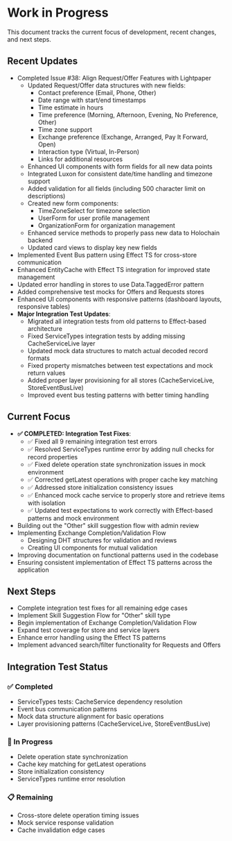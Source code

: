 # Work in Progress

This document tracks the current focus of development, recent changes, and next steps.

## Recent Updates

- Completed Issue #38: Align Request/Offer Features with Lightpaper
  - Updated Request/Offer data structures with new fields:
    - Contact preference (Email, Phone, Other)
    - Date range with start/end timestamps
    - Time estimate in hours
    - Time preference (Morning, Afternoon, Evening, No Preference, Other)
    - Time zone support
    - Exchange preference (Exchange, Arranged, Pay It Forward, Open)
    - Interaction type (Virtual, In-Person)
    - Links for additional resources
  - Enhanced UI components with form fields for all new data points
  - Integrated Luxon for consistent date/time handling and timezone support
  - Added validation for all fields (including 500 character limit on descriptions)
  - Created new form components:
    - TimeZoneSelect for timezone selection
    - UserForm for user profile management
    - OrganizationForm for organization management
  - Enhanced service methods to properly pass new data to Holochain backend
  - Updated card views to display key new fields
- Implemented Event Bus pattern using Effect TS for cross-store communication
- Enhanced EntityCache with Effect TS integration for improved state management
- Updated error handling in stores to use Data.TaggedError pattern
- Added comprehensive test mocks for Offers and Requests stores
- Enhanced UI components with responsive patterns (dashboard layouts, responsive tables)
- **Major Integration Test Updates**:
  - Migrated all integration tests from old patterns to Effect-based architecture
  - Fixed ServiceTypes integration tests by adding missing CacheServiceLive layer
  - Updated mock data structures to match actual decoded record formats
  - Fixed property mismatches between test expectations and mock return values
  - Added proper layer provisioning for all stores (CacheServiceLive, StoreEventBusLive)
  - Improved event bus testing patterns with better timing handling

## Current Focus

- **✅ COMPLETED: Integration Test Fixes**:
  - ✅ Fixed all 9 remaining integration test errors  
  - ✅ Resolved ServiceTypes runtime error by adding null checks for record properties
  - ✅ Fixed delete operation state synchronization issues in mock environment
  - ✅ Corrected getLatest operations with proper cache key matching
  - ✅ Addressed store initialization consistency issues
  - ✅ Enhanced mock cache service to properly store and retrieve items with isolation
  - ✅ Updated test expectations to work correctly with Effect-based patterns and mock environment
- Building out the "Other" skill suggestion flow with admin review
- Implementing Exchange Completion/Validation Flow
  - Designing DHT structures for validation and reviews
  - Creating UI components for mutual validation
- Improving documentation on functional patterns used in the codebase
- Ensuring consistent implementation of Effect TS patterns across the application

## Next Steps

- Complete integration test fixes for all remaining edge cases
- Implement Skill Suggestion Flow for "Other" skill type
- Begin implementation of Exchange Completion/Validation Flow
- Expand test coverage for store and service layers
- Enhance error handling using the Effect TS patterns
- Implement advanced search/filter functionality for Requests and Offers

## Integration Test Status

### ✅ Completed
- ServiceTypes tests: CacheService dependency resolution
- Event bus communication patterns
- Mock data structure alignment for basic operations
- Layer provisioning patterns (CacheServiceLive, StoreEventBusLive)

### 🔄 In Progress
- Delete operation state synchronization
- Cache key matching for getLatest operations  
- Store initialization consistency
- ServiceTypes runtime error resolution

### 📋 Remaining
- Cross-store delete operation timing issues
- Mock service response validation
- Cache invalidation edge cases 